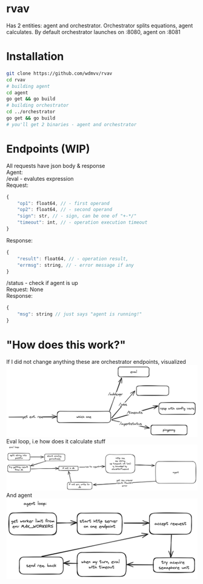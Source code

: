 # rvav
Has 2 entities: agent and orchestrator. Orchestrator splits equations, agent calculates. By default orchestrator launches on :8080, agent on :8081

# Installation
```sh
git clone https://github.com/wdmvv/rvav
cd rvav
# building agent
cd agent
go get && go build
# building orchestrator
cd ../orchestrator
go get && go build
# you'll get 2 binaries - agent and orchestrator
```

# Endpoints (WIP)
All requests have json body & response<br>
Agent:<br>
/eval - evalutes expression<br>
Request:<br>
```js
{
    "op1": float64, // - first operand
    "op2": float64, // - second operand
    "sign": str, // - sign, can be one of "+-*/"
    "timeout": int, // - operation execution timeout
}
```
Response:<br>
```js
{
    "result": float64, // - operation result,
    "errmsg": string, // - error message if any
}
```
/status - check if agent is up<br>
Request: None<br>
Response:<br>
```js
{
    "msg": string // just says "agent is running!"
}
```

# "How does this work?"
If I did not change anything these are orchestrator endpoints, visualized 
![image](./images/orchestrator.png)
Eval loop, i.e how does it calculate stuff
![image](./images/eval.png)
And agent
![image](./images/agent.png)